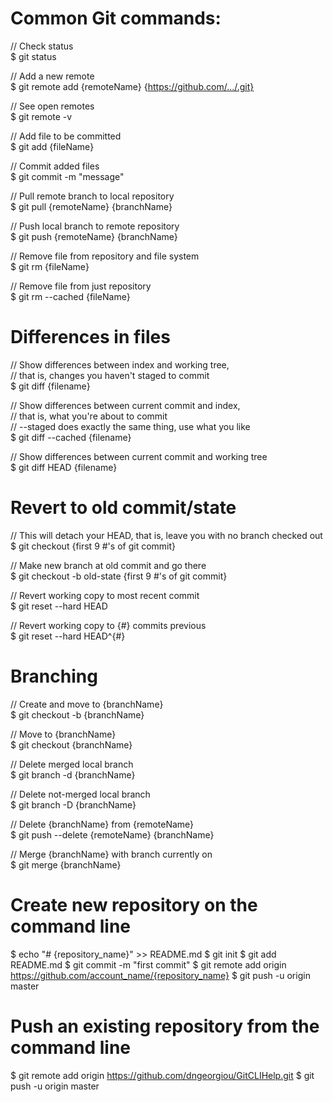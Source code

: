 # Common Git commands:

// Check status  
$ git status

// Add a new remote  
$ git remote add {remoteName} {https://github.com/.../.git}

// See open remotes  
$ git remote -v

// Add file to be committed  
$ git add {fileName}

// Commit added files  
$ git commit -m "message"

// Pull remote branch to local repository  
$ git pull {remoteName} {branchName}

// Push local branch to remote repository  
$ git push {remoteName} {branchName}

// Remove file from repository and file system  
$ git rm {fileName}

// Remove file from just repository  
$ git rm --cached {fileName}


# Differences in files
// Show differences between index and working tree,  
// that is, changes you haven't staged to commit  
$ git diff {filename}

// Show differences between current commit and index,  
// that is, what you're about to commit  
// --staged does exactly the same thing, use what you like  
$ git diff --cached {filename}

// Show differences between current commit and working tree  
$ git diff HEAD {filename}


# Revert to old commit/state
// This will detach your HEAD, that is, leave you with no branch checked out  
$ git checkout {first 9 #'s of git commit}

// Make new branch at old commit and go there  
$ git checkout -b old-state {first 9 #'s of git commit}

// Revert working copy to most recent commit  
$ git reset --hard HEAD

// Revert working copy to {#} commits previous  
$ git reset --hard HEAD^{#}


# Branching
// Create and move to {branchName}  
$ git checkout -b {branchName}

// Move to {branchName}  
$ git checkout {branchName}

// Delete merged local branch  
$ git branch -d {branchName}

// Delete not-merged local branch  
$ git branch -D {branchName}

// Delete {branchName} from {remoteName}  
$ git push --delete {remoteName} {branchName}

// Merge {branchName} with branch currently on  
$ git merge {branchName}

# Create new repository on the command line
$ echo "# {repository_name}" >> README.md
$ git init
$ git add README.md
$ git commit -m "first commit"
$ git remote add origin https://github.com/account_name/{repository_name}
$ git push -u origin master

# Push an existing repository from the command line
$ git remote add origin https://github.com/dngeorgiou/GitCLIHelp.git
$ git push -u origin master